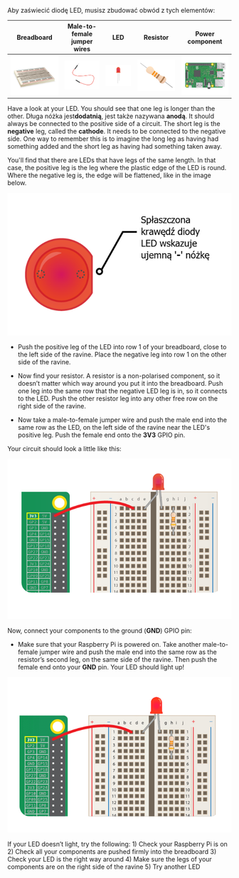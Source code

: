 Aby zaświecić diodę LED, musisz zbudować obwód z tych elementów:

| Breadboard                           | Male-to-female jumper wires                  | LED                    | Resistor                         | Power component                        |
| ------------------------------------ | -------------------------------------------- | ---------------------- | -------------------------------- | -------------------------------------- |
| ![breadboard](images/breadboard.png) | ![przewód gniazdo-wtyk](images/mfjumper.png) | ![LED](images/led.png) | ![resistor](images/resistor.png) | ![raspberrypi](images/raspberrypi.png) |

Have a look at your LED. You should see that one leg is longer than the other. Długa nóżka jest**dodatnią**, jest także nazywana **anodą**. It should always be connected to the positive side of a circuit. The short leg is the **negative** leg,  called the **cathode**. It needs to be connected to the negative side. One way to remember this is to imagine the long leg as having had something added and the short leg as having had something taken away.

You'll find that there are LEDs that have legs of the same length. In that case, the positive leg is the leg where the plastic edge of the LED is round. Where the negative leg is, the edge will be flattened, like in the image below.

![LED Closeup](images/LEDcloseup.png)

+ Push the positive leg of the LED into row 1 of your breadboard, close to the left side of the ravine. Place the negative leg into row 1 on the other side of the ravine.

+ Now find your resistor. A resistor is a non-polarised component, so it doesn’t matter which way around you put it into the breadboard. Push one leg into the same row that the negative LED leg is in, so it connects to the LED. Push the other resistor leg into any other free row on the right side of the ravine.

+ Now take a male-to-female jumper wire and push the male end into the same row as the LED, on the left side of the ravine near the LED's positive leg. Push the female end onto the **3V3** GPIO pin.

Your circuit should look a little like this:

![Circuit Missing Ground](images/ground-missing.png)

Now, connect your components to the ground (**GND**) GPIO pin:

+ Make sure that your Raspberry Pi is powered on. Take another male-to-female jumper wire and push the male end into the same row as the resistor’s second leg, on the same side of the ravine. Then push the female end onto your **GND** pin. Your LED should light up!

![Circuit Current Flow](images/circuit-current-flow.gif)

If your LED doesn’t light, try the following: 1) Check your Raspberry Pi is on 2) Check all your components are pushed firmly into the breadboard 3) Check your LED is the right way around 4) Make sure the legs of your components are on the right side of the ravine 5) Try another LED
